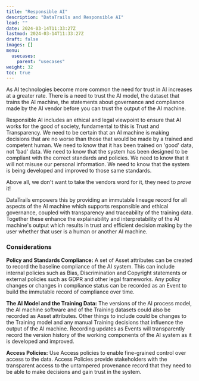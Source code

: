 ```yaml
---
title: "Responsible AI"
description: "DataTrails and Responsible AI"
lead: ""
date: 2024-03-14T11:33:27Z
lastmod: 2024-03-14T11:33:27Z
draft: false
images: []
menu: 
  usecases:
    parent: "usecases"
weight: 32
toc: true
---
```


As AI technologies become more common the need for trust in AI increases at a greater rate. There is a need to trust the AI model, the dataset that trains the AI machine, the statements about governance and compliance made by the AI vendor before you can trust the output of the AI machine.

Responsible AI includes an ethical and legal viewpoint to ensure that AI works for the good of society, fundamental to this is Trust and Transparency. 
We need to be certain that an AI machine is making decisions that are no worse than those that would be made by a trained and competent human.
We need to know that it has been trained on 'good' data, not 'bad' data.
We need to know that the system has been designed to be compliant with the correct standards and policies.
We need to know that it will not misuse our personal information.
We need to know that the system is being developed and improved to those same standards.

Above all, we don't want to take the vendors word for it, they need to *prove* it!

DataTrails empowers this by providing an immutable lineage record for all aspects of the AI machine which supports responsible and ethical governance, coupled with transparency and traceability of the training data. Together these enhance the explainability and interpretability of the AI machine's output which results in trust and efficient decision making by the user whether that user is a human or another AI machine.     

### Considerations

**Policy and Standards Compliance:** A set of Asset attributes can be created to record the baseline compliance of the AI system. This can include internal policies such as Bias, Discrimination and Copyright statements or external policies such as GDPR and other legal frameworks.
Any policy changes or changes in compliance status can be recorded as an Event to build the immutable record of compliance over time.

**The AI Model and the Training Data:** The versions of the AI process model, the AI machine software and of the Training datasets could also be recorded as Asset attributes. Other things to include could be changes to the Training model and any manual Training decisions that influence the output of the AI machine. 
Recording updates as Events will transparently record the version history of the working components of the AI system as it is developed and improved.

**Access Policies:** Use Access policies to enable fine-grained control over access to the data. Access Policies provide stakeholders with the transparent access to the untampered provenance record that they need to be able to make decisions and gain trust in the system.
